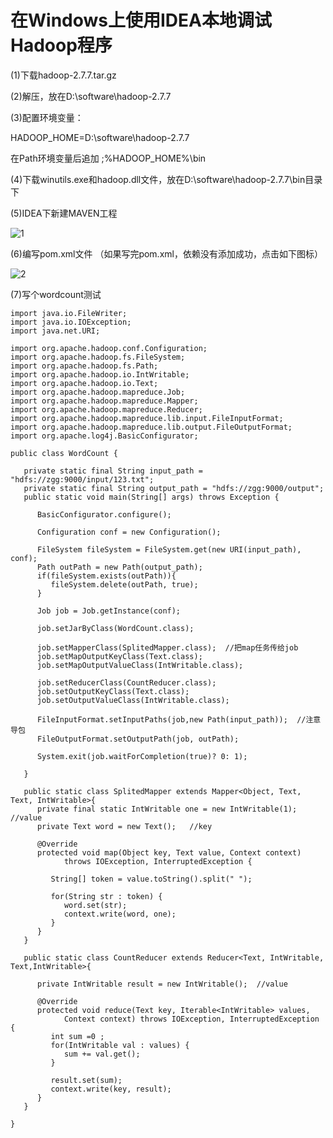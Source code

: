 # 在Windows上使用IDEA本地调试Hadoop程序

(1)下载hadoop-2.7.7.tar.gz

(2)解压，放在D:\software\hadoop-2.7.7

(3)配置环境变量：

HADOOP_HOME=D:\software\hadoop-2.7.7

在Path环境变量后追加 ;%HADOOP_HOME%\bin

(4)下载winutils.exe和hadoop.dll文件，放在D:\software\hadoop-2.7.7\bin目录下

(5)IDEA下新建MAVEN工程

![1](https://s1.ax1x.com/2020/05/31/t3lVtU.png)

(6)编写pom.xml文件
（如果写完pom.xml，依赖没有添加成功，点击如下图标）

![2](https://s1.ax1x.com/2020/05/31/t3lZhF.png)

(7)写个wordcount测试

    import java.io.FileWriter;
    import java.io.IOException;
    import java.net.URI;

    import org.apache.hadoop.conf.Configuration;
    import org.apache.hadoop.fs.FileSystem;
    import org.apache.hadoop.fs.Path;
    import org.apache.hadoop.io.IntWritable;
    import org.apache.hadoop.io.Text;
    import org.apache.hadoop.mapreduce.Job;
    import org.apache.hadoop.mapreduce.Mapper;
    import org.apache.hadoop.mapreduce.Reducer;
    import org.apache.hadoop.mapreduce.lib.input.FileInputFormat;
    import org.apache.hadoop.mapreduce.lib.output.FileOutputFormat;
    import org.apache.log4j.BasicConfigurator;

    public class WordCount {

       private static final String input_path = "hdfs://zgg:9000/input/123.txt";
       private static final String output_path = "hdfs://zgg:9000/output";
       public static void main(String[] args) throws Exception {

          BasicConfigurator.configure();

          Configuration conf = new Configuration();

          FileSystem fileSystem = FileSystem.get(new URI(input_path), conf);
          Path outPath = new Path(output_path);
          if(fileSystem.exists(outPath)){
             fileSystem.delete(outPath, true);
          }

          Job job = Job.getInstance(conf);

          job.setJarByClass(WordCount.class);

          job.setMapperClass(SplitedMapper.class);  //把map任务传给job
          job.setMapOutputKeyClass(Text.class);
          job.setMapOutputValueClass(IntWritable.class);

          job.setReducerClass(CountReducer.class);
          job.setOutputKeyClass(Text.class);
          job.setOutputValueClass(IntWritable.class);

          FileInputFormat.setInputPaths(job,new Path(input_path));  //注意导包
          FileOutputFormat.setOutputPath(job, outPath);

          System.exit(job.waitForCompletion(true)? 0: 1);

       }

       public static class SplitedMapper extends Mapper<Object, Text, Text, IntWritable>{
          private final static IntWritable one = new IntWritable(1);  //value
          private Text word = new Text();   //key

          @Override
          protected void map(Object key, Text value, Context context)
                throws IOException, InterruptedException {

             String[] token = value.toString().split(" ");

             for(String str : token) {
                word.set(str);
                context.write(word, one);
             }        
          }
       }

       public static class CountReducer extends Reducer<Text, IntWritable, Text,IntWritable>{

          private IntWritable result = new IntWritable();  //value      

          @Override
          protected void reduce(Text key, Iterable<IntWritable> values,
                Context context) throws IOException, InterruptedException {
             int sum =0 ;
             for(IntWritable val : values) {
                sum += val.get();
             }

             result.set(sum);
             context.write(key, result);
          }
       }

    }
